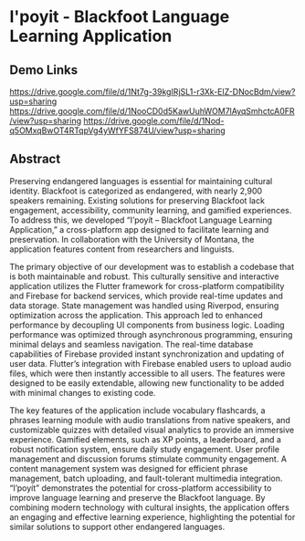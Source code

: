 # I'poyit - Blackfoot Language Learning Application

## Demo Links
https://drive.google.com/file/d/1Nt7g-39kgIRjSL1-r3Xk-ElZ-DNocBdm/view?usp=sharing
https://drive.google.com/file/d/1NooCD0d5KawUuhWOM7lAyqSmhctcA0FR/view?usp=sharing
https://drive.google.com/file/d/1Nod-q5OMxqBwOT4RTqpVg4yWfYFS874U/view?usp=sharing

## Abstract
Preserving endangered languages is essential for maintaining cultural identity. Blackfoot is categorized as endangered, with nearly 2,900 speakers remaining. Existing solutions for preserving Blackfoot lack engagement, accessibility, community learning, and gamified experiences. To address this, we developed “I’poyít – Blackfoot Language Learning Application,” a cross-platform app designed to facilitate learning and preservation. In collaboration with the University of Montana, the application features content from researchers and linguists.

The primary objective of our development was to establish a codebase that is both maintainable and robust. This culturally sensitive and interactive application utilizes the Flutter framework for cross-platform compatibility and Firebase for backend services, which provide real-time updates and data storage. State management was handled using Riverpod, ensuring optimization across the application. This approach led to enhanced performance by decoupling UI components from business logic. Loading performance was optimized through asynchronous programming, ensuring minimal delays and seamless navigation. The real-time database capabilities of Firebase provided instant synchronization and updating of user data. Flutter’s integration with Firebase enabled users to upload audio files, which were then instantly accessible to all users. The features were designed to be easily extendable, allowing new functionality to be added with minimal changes to existing code.

The key features of the application include vocabulary flashcards, a phrases learning module with audio translations from native speakers, and customizable quizzes with detailed visual analytics to provide an immersive experience. Gamified elements, such as XP points, a leaderboard, and a robust notification system, ensure daily study engagement. User profile management and discussion forums stimulate community engagement. A content management system was designed for efficient phrase management, batch uploading, and fault-tolerant multimedia integration. “I’poyít” demonstrates the potential for cross-platform accessibility to improve language learning and preserve the Blackfoot language. By combining modern technology with cultural insights, the application offers an engaging and effective learning experience, highlighting the potential for similar solutions to support other endangered languages.
